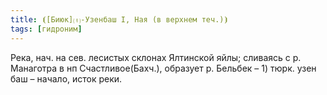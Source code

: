 ```yaml
---
title: ⦗[Биюк]⒯-Узенбаш I, Ная (в верхнем теч.)⦘
tags: [гидроним]
---
```


Река, нач. на сев. лесистых склонах Ялтинской яйлы; сливаясь с р. Манаготра в нп
Счастливое(Бахч.), образует р. Бельбек – 1) тюрк. узен баш – начало, исток реки.
